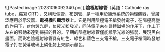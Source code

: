![[Pasted image 20231016092340.png]]**陰極射線管**（英語：Cathode ray tube，縮寫 CRT），又稱映像管、布朗管，是一種用於顯示系統的物理儀器，曾廣泛應用於示波器、**電視機**和**顯示器**上。它是利用陰極電子槍發射電子，在陽極高壓的作用下，射向熒光屏，使熒光粉發光，同時電子束在偏轉磁場的作用下，作上下左右的移動來達到掃描的目的。早期的陰極射線管僅能顯示光線的強弱，展現黑白畫面。而彩色陰極射線管具有紅色、綠色和藍色三支電子槍，三支電子槍同時發射電子打在熒幕玻璃上磷化物上來顯示顏色。